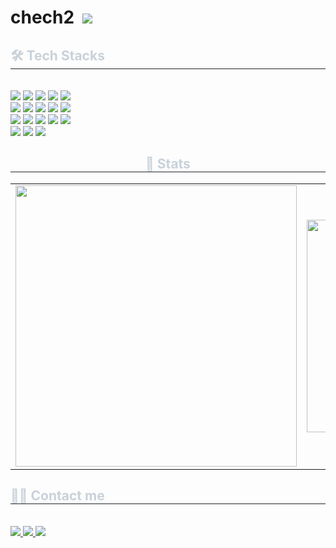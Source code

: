 # chech2 &nbsp;<a href="https://hits.seeyoufarm.com"><img src="https://hits.seeyoufarm.com/api/count/incr/badge.svg?url=https%3A%2F%2Fgithub.com%2Fchech2&count_bg=%2379C83D&title_bg=%23555555&icon=&icon_color=%23E7E7E7&title=hits&edge_flat=false"/></a>
<div style="text-align: left;"> 
    <div style="text-align: left;">
    <h2 style="border-bottom: 1px solid #21262d; color: #c9d1d9;"> 🛠️ Tech Stacks </h2> <br> 
    <div style="margin: ; text-align: left;" "text-align: left;"> <img src="https://img.shields.io/badge/Amazon AWS-232F3E?style=for-the-badge&logo=Amazon AWS&logoColor=white">
          <img src="https://img.shields.io/badge/Discord-5865F2?style=for-the-badge&logo=Discord&logoColor=white">
          <img src="https://img.shields.io/badge/Apache Tomcat-F8DC75?style=for-the-badge&logo=Apache Tomcat&logoColor=white">
          <img src="https://img.shields.io/badge/Bootstrap-7952B3?style=for-the-badge&logo=Bootstrap&logoColor=white">
          <img src="https://img.shields.io/badge/Docker-2496ED?style=for-the-badge&logo=Docker&logoColor=white">
          <br/><img src="https://img.shields.io/badge/Git-F05032?style=for-the-badge&logo=Git&logoColor=white">
          <img src="https://img.shields.io/badge/Github-181717?style=for-the-badge&logo=Github&logoColor=white">
          <img src="https://img.shields.io/badge/HTML5-E34F26?style=for-the-badge&logo=HTML5&logoColor=white">
          <img src="https://img.shields.io/badge/Java-007396?style=for-the-badge&logo=Java&logoColor=white">
          <img src="https://img.shields.io/badge/Javascript-F7DF1E?style=for-the-badge&logo=Javascript&logoColor=white">
          <br/><img src="https://img.shields.io/badge/Jenkins-D24939?style=for-the-badge&logo=Jenkins&logoColor=white">
          <img src="https://img.shields.io/badge/MySQL-4479A1?style=for-the-badge&logo=MySQL&logoColor=white">
          <img src="https://img.shields.io/badge/MariaDB-003545?style=for-the-badge&logo=MariaDB&logoColor=white">
          <img src="https://img.shields.io/badge/Notion-000000?style=for-the-badge&logo=Notion&logoColor=white">
          <img src="https://img.shields.io/badge/Spring-6DB33F?style=for-the-badge&logo=Spring&logoColor=white">
          <br/><img src="https://img.shields.io/badge/Spring Boot-6DB33F?style=for-the-badge&logo=Spring Boot&logoColor=white">
          <img src="https://img.shields.io/badge/Vue.js-4FC08D?style=for-the-badge&logo=Vue.js&logoColor=white">
          <img src="https://img.shields.io/badge/React-61DAFB?style=for-the-badge&logo=React&logoColor=white">
          </div>
    </div>
    
   
<div style="text-align: center;"> 
    <h2 style="border-bottom: 1px solid #21262d; color: #c9d1d9;"> 🏅 Stats </h2>    
    <table align="center"  style="border-right: hidden;">
        <tr>
            <td>
                <img width="450px" src="https://github-readme-stats.vercel.app/api?username=chech2&theme=one_dark_pro&show_icons=true" />
            </td>
            <td>
                <img width="340px" src="https://github-readme-stats.vercel.app/api/top-langs/?username=chech2&theme=one_dark_pro&show_icons=true" />
            </td>
            <td> 
            [![Solved.ac Profile](http://mazassumnida.wtf/api/v2/generate_badge?boj=ch2ch2)](https://solved.ac/ch2ch2/)
            </td>
        </tr>
    </table> 


</div>

<div style="text-align: left;">
    <h2 style="border-bottom: 1px solid #21262d; color: #c9d1d9;"> 🧑‍💻 Contact me </h2> <br> 
    <div style="text-align: left;"> <a href=https://cheleecherry.tistory.com/> <img src="https://img.shields.io/badge/Tistory-000000?style=for-the-badge&logo=Tistory&logoColor=white&link=https://cheleecherry.tistory.com/"> </a>
         <a href=https://tropical-border-e6f.notion.site/LeeChelim-ver-539c59a439594acea080731a40341a73?pvs=4> <img src="https://img.shields.io/badge/Notion-000000?style=for-the-badge&logo=Notion&logoColor=white&link=https://tropical-border-e6f.notion.site/LeeChelim-ver-539c59a439594acea080731a40341a73?pvs=4"> </a>
         <a href=mailto:chaelim3396@gmail.com> <img src="https://img.shields.io/badge/Gmail-EA4335?style=for-the-badge&logo=Gmail&logoColor=white&link=mailto:chaelim3396@gmail.com"> </a>
          </div>  <br> 
    <div style="text-align: left;">  </div> 
    </div>

